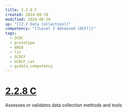 ```yaml
---
title: 2.2.8 C
created: 2024-08-19
modified: 2024-08-20
up: "[[2.2 Data Collection]]"
competency: "[[Level 3 Advanced (DCF)]]"
tags:
  - GCDC
  - prototype
  - AREA
  - lit
  - GCDCF
  - GCDCF_cat
  - gcdata_competency
---
```

# [2.2.8 C](2.2.8%20C.md)
Assesses or validates data collection methods and tools

